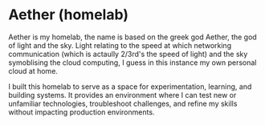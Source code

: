 # Aether (homelab)

<p>Aether is my homelab, the name is based on the greek god Aether, the god of light and the sky. Light relating to the speed at which networking communication (which is actaully 2/3rd's the speed of light) and the sky symoblising the cloud computing, I guess in this instance my own personal cloud at home.</p>
<p>I built this homelab to serve as a space for experimentation, learning, and building systems. It provides an environment where I can test new or unfamiliar technologies, troubleshoot challenges, and refine my skills without impacting production environments.</p>
